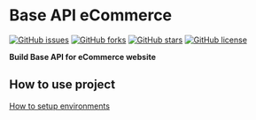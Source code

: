# __Base API eCommerce__

[![GitHub issues](https://img.shields.io/github/issues/luongvantuit/se06-api)](https://github.com/luongvantuit/se06-api/issues)
[![GitHub forks](https://img.shields.io/github/forks/luongvantuit/se06-api)](https://github.com/luongvantuit/se06-api/network)
[![GitHub stars](https://img.shields.io/github/stars/luongvantuit/se06-api)](https://github.com/luongvantuit/se06-api/stargazers)
[![GitHub license](https://img.shields.io/github/license/luongvantuit/se06-api)](https://github.com/luongvantuit/se06-api/blob/master/LICENSE)

__Build Base API for eCommerce website__

## __How to use project__

[How to setup environments](https://github.com/luongvantuit/se06-api/blob/master/environments.md)